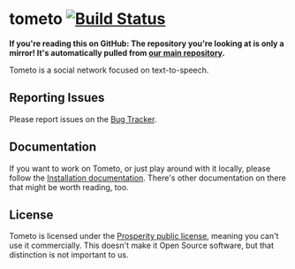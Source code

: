 # tometo [![Build Status](https://ci.marisa.cloud/api/badges/t/tometo/status.svg)](https://ci.marisa.cloud/t/tometo)

__If you're reading this on GitHub: The repository you're looking at is only a
mirror! It's automatically pulled from [our main repository](https://marie.marisa.cloud/t/tometo).__

Tometo is a social network focused on text-to-speech.

## Reporting Issues

Please report issues on the [Bug Tracker](https://bugs.marisa.cloud/projects/tometo).

## Documentation

If you want to work on Tometo, or just play around with it locally, please
follow the [Installation documentation](https://docs.tometo.org/installation/).
There's other documentation on there that might be worth reading, too.

## License

Tometo is licensed under the [Prosperity public license](./LICENSE), meaning you
can't use it commercially. This doesn't make it Open Source software, but that
distinction is not important to us.
